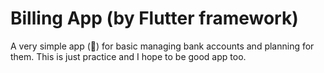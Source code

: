 # Billing App (by Flutter framework)

A very simple app (🙂) for basic managing bank accounts and planning for them.
This is just practice and I hope to be good app too.

